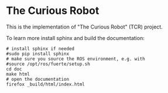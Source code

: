 The Curious Robot
=================

This is the implementation of "The Curious Robot" (TCR) project.

To learn more install sphinx and build the documentation:

    # install sphinx if needed
    #sudo pip install sphinx
    # make sure you source the ROS environment, e.g. with
    #source /opt/ros/fuerte/setup.sh
    cd doc
    make html
    # open the documentation
    firefox _build/html/index.html

<!--
vim: ft=markdown
-->
